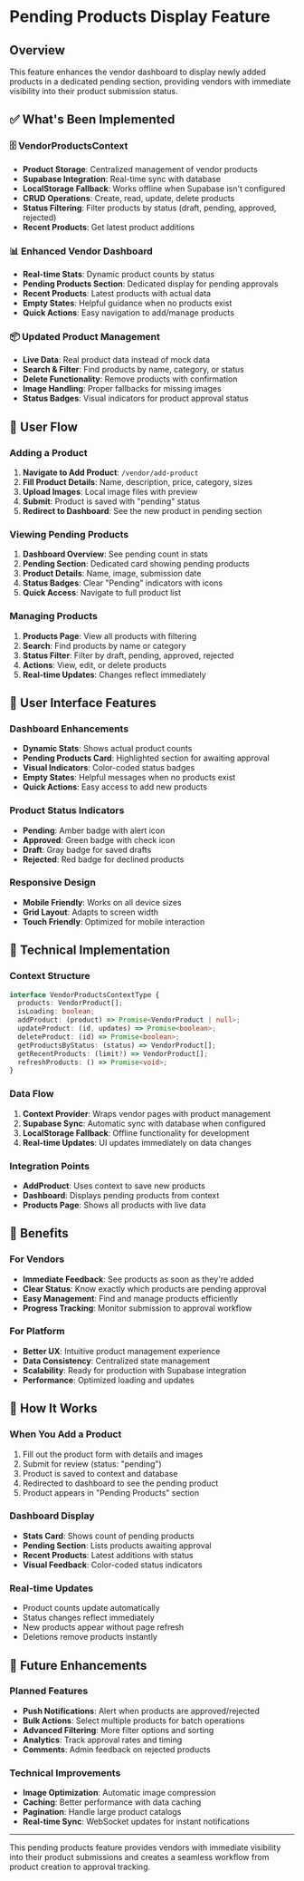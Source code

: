 # Pending Products Display Feature

## Overview
This feature enhances the vendor dashboard to display newly added products in a dedicated pending section, providing vendors with immediate visibility into their product submission status.

## ✅ What's Been Implemented

### 🗄️ VendorProductsContext
- **Product Storage**: Centralized management of vendor products
- **Supabase Integration**: Real-time sync with database
- **LocalStorage Fallback**: Works offline when Supabase isn't configured
- **CRUD Operations**: Create, read, update, delete products
- **Status Filtering**: Filter products by status (draft, pending, approved, rejected)
- **Recent Products**: Get latest product additions

### 📊 Enhanced Vendor Dashboard
- **Real-time Stats**: Dynamic product counts by status
- **Pending Products Section**: Dedicated display for pending approvals
- **Recent Products**: Latest products with actual data
- **Empty States**: Helpful guidance when no products exist
- **Quick Actions**: Easy navigation to add/manage products

### 📦 Updated Product Management
- **Live Data**: Real product data instead of mock data
- **Search & Filter**: Find products by name, category, or status
- **Delete Functionality**: Remove products with confirmation
- **Image Handling**: Proper fallbacks for missing images
- **Status Badges**: Visual indicators for product approval status

## 🔄 User Flow

### Adding a Product
1. **Navigate to Add Product**: `/vendor/add-product`
2. **Fill Product Details**: Name, description, price, category, sizes
3. **Upload Images**: Local image files with preview
4. **Submit**: Product is saved with "pending" status
5. **Redirect to Dashboard**: See the new product in pending section

### Viewing Pending Products
1. **Dashboard Overview**: See pending count in stats
2. **Pending Section**: Dedicated card showing pending products
3. **Product Details**: Name, image, submission date
4. **Status Badges**: Clear "Pending" indicators with icons
5. **Quick Access**: Navigate to full product list

### Managing Products
1. **Products Page**: View all products with filtering
2. **Search**: Find products by name or category
3. **Status Filter**: Filter by draft, pending, approved, rejected
4. **Actions**: View, edit, or delete products
5. **Real-time Updates**: Changes reflect immediately

## 📱 User Interface Features

### Dashboard Enhancements
- **Dynamic Stats**: Shows actual product counts
- **Pending Products Card**: Highlighted section for awaiting approval
- **Visual Indicators**: Color-coded status badges
- **Empty States**: Helpful messages when no products exist
- **Quick Actions**: Easy access to add new products

### Product Status Indicators
- **Pending**: Amber badge with alert icon
- **Approved**: Green badge with check icon
- **Draft**: Gray badge for saved drafts
- **Rejected**: Red badge for declined products

### Responsive Design
- **Mobile Friendly**: Works on all device sizes
- **Grid Layout**: Adapts to screen width
- **Touch Friendly**: Optimized for mobile interaction

## 🔧 Technical Implementation

### Context Structure
```typescript
interface VendorProductsContextType {
  products: VendorProduct[];
  isLoading: boolean;
  addProduct: (product) => Promise<VendorProduct | null>;
  updateProduct: (id, updates) => Promise<boolean>;
  deleteProduct: (id) => Promise<boolean>;
  getProductsByStatus: (status) => VendorProduct[];
  getRecentProducts: (limit?) => VendorProduct[];
  refreshProducts: () => Promise<void>;
}
```

### Data Flow
1. **Context Provider**: Wraps vendor pages with product management
2. **Supabase Sync**: Automatic sync with database when configured
3. **LocalStorage Fallback**: Offline functionality for development
4. **Real-time Updates**: UI updates immediately on data changes

### Integration Points
- **AddProduct**: Uses context to save new products
- **Dashboard**: Displays pending products from context
- **Products Page**: Shows all products with live data

## 🎯 Benefits

### For Vendors
- **Immediate Feedback**: See products as soon as they're added
- **Clear Status**: Know exactly which products are pending approval
- **Easy Management**: Find and manage products efficiently
- **Progress Tracking**: Monitor submission to approval workflow

### For Platform
- **Better UX**: Intuitive product management experience
- **Data Consistency**: Centralized state management
- **Scalability**: Ready for production with Supabase integration
- **Performance**: Optimized loading and updates

## 🚀 How It Works

### When You Add a Product
1. Fill out the product form with details and images
2. Submit for review (status: "pending")
3. Product is saved to context and database
4. Redirected to dashboard to see the pending product
5. Product appears in "Pending Products" section

### Dashboard Display
- **Stats Card**: Shows count of pending products
- **Pending Section**: Lists products awaiting approval
- **Recent Products**: Latest additions with status
- **Visual Feedback**: Color-coded status indicators

### Real-time Updates
- Product counts update automatically
- Status changes reflect immediately
- New products appear without page refresh
- Deletions remove products instantly

## 🔮 Future Enhancements

### Planned Features
- **Push Notifications**: Alert when products are approved/rejected
- **Bulk Actions**: Select multiple products for batch operations
- **Advanced Filtering**: More filter options and sorting
- **Analytics**: Track approval rates and timing
- **Comments**: Admin feedback on rejected products

### Technical Improvements
- **Image Optimization**: Automatic image compression
- **Caching**: Better performance with data caching
- **Pagination**: Handle large product catalogs
- **Real-time Sync**: WebSocket updates for instant notifications

---

This pending products feature provides vendors with immediate visibility into their product submissions and creates a seamless workflow from product creation to approval tracking.